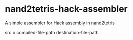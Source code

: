 # nand2tetris-hack-assembler

A simple assembler for Hack assembly in nand2tetris

src.o compiled-file-path destination-file-path
